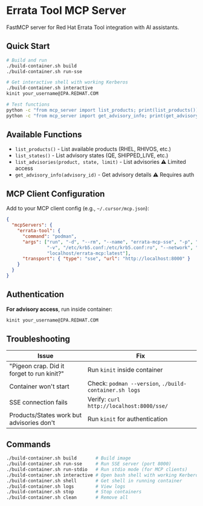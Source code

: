 # Errata Tool MCP Server

FastMCP server for Red Hat Errata Tool integration with AI assistants.

## Quick Start

```bash
# Build and run
./build-container.sh build
./build-container.sh run-sse

# Get interactive shell with working Kerberos
./build-container.sh interactive
kinit your_username@IPA.REDHAT.COM

# Test functions
python -c "from mcp_server import list_products; print(list_products())"
python -c "from mcp_server import get_advisory_info; print(get_advisory_info('149143'))"
```

## Available Functions

- `list_products()` - List available products (RHEL, RHIVOS, etc.) 
- `list_states()` - List advisory states (QE, SHIPPED_LIVE, etc.)
- `list_advisories(product, state, limit)` - List advisories ⚠️ Limited access
- `get_advisory_info(advisory_id)` - Get advisory details ⚠️ Requires auth

## MCP Client Configuration

Add to your MCP client config (e.g., `~/.cursor/mcp.json`):

```json
{
  "mcpServers": {
    "errata-tool": {
      "command": "podman",
      "args": ["run", "-d", "--rm", "--name", "errata-mcp-sse", "-p", "8000:8000", 
               "-v", "/etc/krb5.conf:/etc/krb5.conf:ro", "--network", "host", 
               "localhost/errata-mcp:latest"],
      "transport": { "type": "sse", "url": "http://localhost:8000" }
    }
  }
}
```

## Authentication

**For advisory access**, run inside container:
```bash
kinit your_username@IPA.REDHAT.COM
```

## Troubleshooting

| Issue | Fix |
|-------|-----|
| "Pigeon crap. Did it forget to run kinit?" | Run `kinit` inside container |
| Container won't start | Check: `podman --version`, `./build-container.sh logs` |
| SSE connection fails | Verify: `curl http://localhost:8000/sse/` |
| Products/States work but advisories don't | Run `kinit` for authentication |

## Commands

```bash
./build-container.sh build       # Build image
./build-container.sh run-sse     # Run SSE server (port 8000)
./build-container.sh run-stdio   # Run stdio mode (for MCP clients)
./build-container.sh interactive # Open bash shell with working Kerberos
./build-container.sh shell       # Get shell in running container
./build-container.sh logs        # View logs
./build-container.sh stop        # Stop containers
./build-container.sh clean       # Remove all
```
